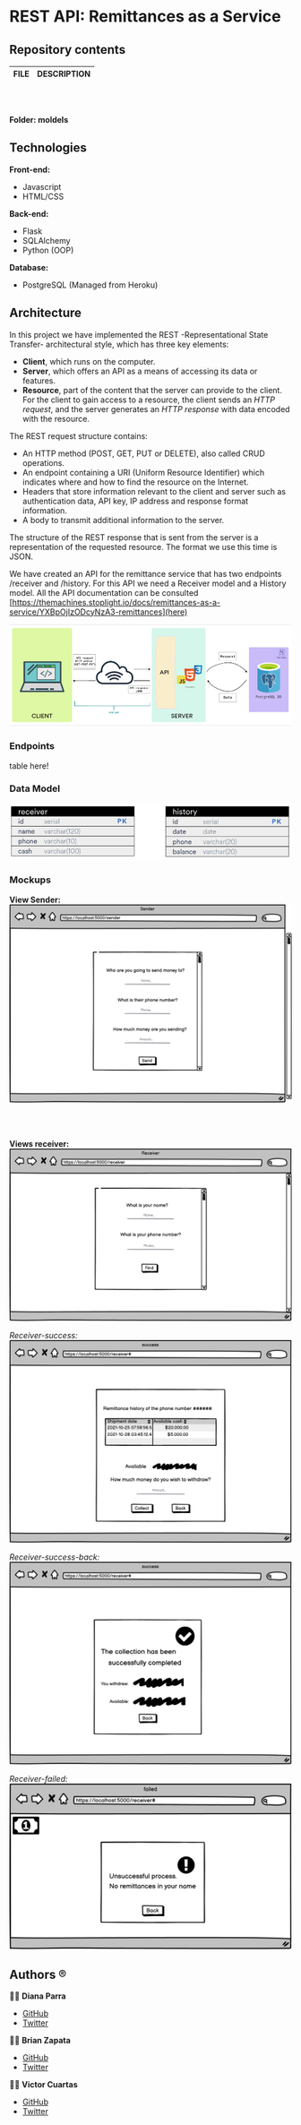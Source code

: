 # REST API: Remittances as a Service

## Repository contents

| FILE | DESCRIPTION |
| ---- | ----------- |

<br></br>

**Folder: moldels**

## Technologies

**Front-end:**

- Javascript
- HTML/CSS

**Back-end:**

- Flask
- SQLAlchemy
- Python (OOP)

**Database:**

- PostgreSQL (Managed from Heroku)

## Architecture

In this project we have implemented the REST -Representational State Transfer- architectural style, which has three key elements:

- **Client**, which runs on the computer.
- **Server**, which offers an API as a means of accessing its data or features.
- **Resource**, part of the content that the server can provide to the client. For the client to gain access to a resource, the client sends an _HTTP request_, and the server generates an _HTTP response_ with data encoded with the resource.

The REST request structure contains:

- An HTTP method (POST, GET, PUT or DELETE), also called CRUD operations.
- An endpoint containing a URI (Uniform Resource Identifier) which indicates where and how to find the resource on the Internet.
- Headers that store information relevant to the client and server such as authentication data, API key, IP address and response format information.
- A body to transmit additional information to the server.

The structure of the REST response that is sent from the server is a representation of the requested resource. The format we use this time is JSON.

We have created an API for the remittance service that has two endpoints /receiver and /history. For this API we need a Receiver model and a History model. All the API documentation can be consulted [https://themachines.stoplight.io/docs/remittances-as-a-service/YXBpOjIzODcyNzA3-remittances](here)

![diagram](img/rest_api_arch.png)

### Endpoints

table here!

### Data Model

![Data_Model](img/data_model.png)

### Mockups

**View Sender:**
![sender](img/sender.png)

<br></br>

**Views receiver:**
![receiver](img/receiver.png)

_Receiver-success:_
![receiver-success](img/receiver-success.png)

*Receiver-success-back:*
![receiver-success-back](img/success-return.png)

*Receiver-failed:*
![receiver-failed](img/receiver-failed.png)

## Authors :registered:
:woman_technologist: **Diana Parra**
* [GitHub](https://github.com/dianaparr)
* [Twitter](https://twitter.com/dianaparra017)

:man_technologist: **Brian Zapata**
* [GitHub](https://github.com/brian-1989)
* [Twitter](https://twitter.com/BrianZa03390210)

:man_technologist: **Victor Cuartas**
* [GitHub](https://github.com/vicuartas230/)
* [Twitter](https://twitter.com/vicuartas230)
